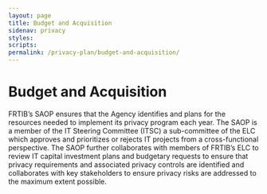 ```yaml
---
layout: page
title: Budget and Acquisition
sidenav: privacy
styles:
scripts:
permalink: /privacy-plan/budget-and-acquisition/
---
```

# Budget and Acquisition

FRTIB’s SAOP ensures that the Agency identifies and plans for the resources needed to implement its privacy program each year. The SAOP is a member of the IT Steering Committee (ITSC) a sub-committee of the ELC which approves and prioritizes or rejects IT projects from a cross-functional perspective. The SAOP further collaborates with members of FRTIB’s ELC to review IT capital investment plans and budgetary requests to ensure that privacy requirements and associated privacy controls are identified and collaborates with key stakeholders to ensure privacy risks are addressed to the maximum extent possible.
<!-- CONTENT END -->
